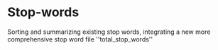 # Stop-words
Sorting and summarizing existing stop words, integrating a new more comprehensive stop word file ''total_stop_words''
